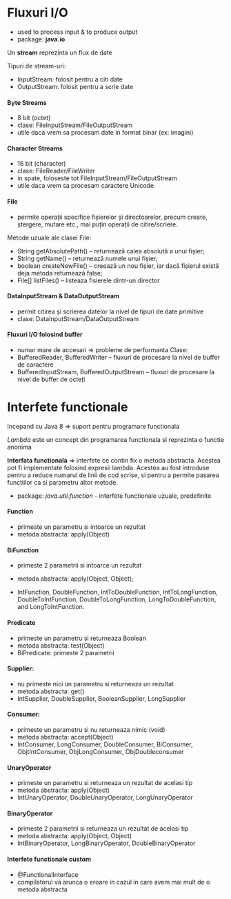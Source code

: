 # Fluxuri I/O

- used to process input & to produce output
- package: **java.io**

Un **stream** reprezinta un flux de date

Tipuri de stream-uri:
- InputStream: folosit pentru a citi date
- OutputStream: folosit pentru a scrie date

#### Byte Streams

- 8 bit (octet)
- clase: FileInputStream/FileOutputStream
- utile daca vrem sa procesam date in format binar (ex: imagini)

#### Character Streams

- 16 bit (character)
- clase: FileReader/FileWriter
- in spate, foloseste tot FileInputStream/FileOutputStream
- utile daca vrem sa procesam caractere Unicode

#### File

- permite operații specifice fișierelor și directoarelor, precum creare, ștergere, mutare etc., mai puțin operații de citire/scriere.

Metode uzuale ale clasei File:
- String getAbsolutePath() – returnează calea absolută a unui fișier;
- String getName() – returnează numele unui fișier;
- boolean createNewFile() – creează un nou fișier, iar dacă fișierul există deja metoda returnează false;
- File[] listFiles() – listeaza fisierele dintr-un director

#### DataInputStream & DataOutputStream

- permit citirea și scrierea datelor la nivel de tipuri de date primitive
- clase: DataInputStream/DataOutputStream


#### Fluxuri I/O folosind buffer

- numar mare de accesari => probleme de performanta
Clase: 
-  BufferedReader, BufferedWriter – fluxuri de procesare la nivel de buffer de caractere
-  BufferedInputStream, BufferedOutputStream – fluxuri de procesare la nivel de buffer de octeți


# Interfete functionale

Incepand cu Java 8 => suport pentru programare functionala

_Lambda_ este un concept din programarea functionala si reprezinta o functie anonima

**Interfata functionala** => interfete ce contin fix o metoda abstracta.
Acestea pot fi implementate folosind expresii lambda.
Acestea au fost introduse pentru a reduce numarul de linii de cod scrise, si pentru a permite
pasarea functiilor ca si parametru altor metode.

- package: _java.util.function_ - interfete functionale uzuale, predefinite 

#### Function

- primeste un parametru si intoarce un rezultat
- metoda abstracta: apply(Object)

#### BiFunction

- primeste 2 parametrii si intoarce un rezultat
- metoda abstracta: apply(Object, Object); 

- IntFunction, DoubleFunction, IntToDoubleFunction, IntToLongFunction, DoubleToIntFunction,
  DoubleToLongFunction, LongToDoubleFunction, and LongToIntFunction.
  
#### Predicate

- primeste un parametru si returneaza Boolean
- metoda abstracta: test(Object)
- BiPredicate: primeste 2 parametrii

#### Supplier:

- nu primeste nici un parametru si returneaza un rezultat
- metoda abstracta: get()
- IntSupplier, DoubleSupplier, BooleanSupplier, LongSupplier

#### Consumer:

- primeste un parametru si nu returneaza nimic (void)
- metoda abstracta: accept(Object)
- IntConsumer, LongConsumer, DoubleConsumer, BiConsumer, ObjtIntConsumer,
  ObjLongConsumer, ObjDoubleconsumer
  
#### UnaryOperator

- primeste un parametru si returneaza un rezultat de acelasi tip
- metoda abstracta: apply(Object)
- IntUnaryOperator, DoubleUnaryOperator, LongUnaryOperator

#### BinaryOperator

- primeste 2 parametrii si returneaza un rezultat de acelasi tip
- metoda abstracta: apply(Object, Object)
- IntBinaryOperator, LongBinaryOperator, DoubleBinaryOperator

#### Interfete functionale custom

- @FunctionalInterface
- compilatorul va arunca o eroare in cazul in care avem mai mult de o metoda abstracta